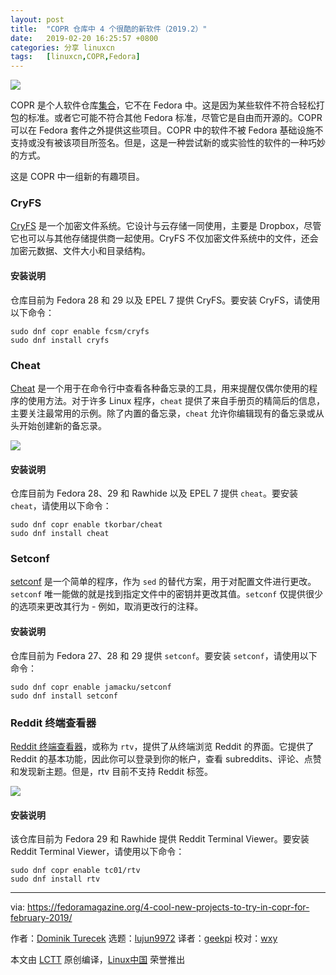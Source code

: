 ```yaml
---
layout: post
title:	"COPR 仓库中 4 个很酷的新软件（2019.2）"
date:	2019-02-20 16:25:57 +0800 
categories:	分享 linuxcn 
tags:	[linuxcn,COPR,Fedora]
---
```



![](/Asserts/Images//attachment/album/201902/20/162600jtdb14qbejg1jsjg.jpg)


COPR 是个人软件仓库[集合](https://copr.fedorainfracloud.org/)，它不在 Fedora 中。这是因为某些软件不符合轻松打包的标准。或者它可能不符合其他 Fedora 标准，尽管它是自由而开源的。COPR 可以在 Fedora 套件之外提供这些项目。COPR 中的软件不被 Fedora 基础设施不支持或没有被该项目所签名。但是，这是一种尝试新的或实验性的软件的一种巧妙的方式。


这是 COPR 中一组新的有趣项目。


### CryFS


[CryFS](https://www.cryfs.org/) 是一个加密文件系统。它设计与云存储一同使用，主要是 Dropbox，尽管它也可以与其他存储提供商一起使用。CryFS 不仅加密文件系统中的文件，还会加密元数据、文件大小和目录结构。


#### 安装说明


仓库目前为 Fedora 28 和 29 以及 EPEL 7 提供 CryFS。要安装 CryFS，请使用以下命令：



```
sudo dnf copr enable fcsm/cryfs
sudo dnf install cryfs
```

### Cheat


[Cheat](https://github.com/chrisallenlane/cheat) 是一个用于在命令行中查看各种备忘录的工具，用来提醒仅偶尔使用的程序的使用方法。对于许多 Linux 程序，`cheat` 提供了来自手册页的精简后的信息，主要关注最常用的示例。除了内置的备忘录，`cheat` 允许你编辑现有的备忘录或从头开始创建新的备忘录。


![](/Asserts/Images//attachment/album/201902/20/162601monuucu7nunnpapv.png)


#### 安装说明


仓库目前为 Fedora 28、29 和 Rawhide 以及 EPEL 7 提供 `cheat`。要安装 `cheat`，请使用以下命令：



```
sudo dnf copr enable tkorbar/cheat
sudo dnf install cheat
```

### Setconf


[setconf](https://setconf.roboticoverlords.org/) 是一个简单的程序，作为 `sed` 的替代方案，用于对配置文件进行更改。`setconf` 唯一能做的就是找到指定文件中的密钥并更改其值。`setconf` 仅提供很少的选项来更改其行为 - 例如，取消更改行的注释。


#### 安装说明


仓库目前为 Fedora 27、28 和 29 提供 `setconf`。要安装 `setconf`，请使用以下命令：



```
sudo dnf copr enable jamacku/setconf
sudo dnf install setconf
```

### Reddit 终端查看器


[Reddit 终端查看器](https://github.com/michael-lazar/rtv)，或称为 `rtv`，提供了从终端浏览 Reddit 的界面。它提供了 Reddit 的基本功能，因此你可以登录到你的帐户，查看 subreddits、评论、点赞和发现新主题。但是，rtv 目前不支持 Reddit 标签。


![](/Asserts/Images//attachment/album/201902/20/162601x2fm44tpv4ts3lvs.png)


#### 安装说明


该仓库目前为 Fedora 29 和 Rawhide 提供 Reddit Terminal Viewer。要安装 Reddit Terminal Viewer，请使用以下命令：



```
sudo dnf copr enable tc01/rtv
sudo dnf install rtv
```



---


via: <https://fedoramagazine.org/4-cool-new-projects-to-try-in-copr-for-february-2019/>


作者：[Dominik Turecek](https://fedoramagazine.org) 选题：[lujun9972](https://github.com/lujun9972) 译者：[geekpi](https://github.com/geekpi) 校对：[wxy](https://github.com/wxy)


本文由 [LCTT](https://github.com/LCTT/TranslateProject) 原创编译，[Linux中国](https://linux.cn/) 荣誉推出
